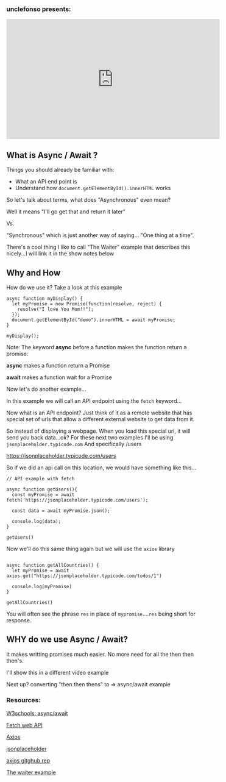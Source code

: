 ### unclefonso presents:

<span>
<iframe width="560" height="315" src="https://www.youtube.com/embed/Jhw9YWm08Ws" title="YouTube video player" frameborder="0" allowfullscreen></iframe>
</span>

## What is Async / Await ?


Things you should already be familiar with:

- What an API end point is
- Understand how `document.getElementById().innerHTML` works



So let's talk about terms, what does "Asynchronous" even mean?

Well it means "I'll go get that and return it later"

Vs.

"Synchronous" which is just another way of saying... 
"One thing at a time".

There's a cool thing I like to call "The Waiter" example that describes this nicely...I will link it in the show notes below


## Why and How

How do we use it? Take a look at this example

```
async function myDisplay() {
  let myPromise = new Promise(function(resolve, reject) {
    resolve("I love You Mom!!");
  });
  document.getElementById("demo").innerHTML = await myPromise;
}

myDisplay();
```
Note: The keyword **async** before a function makes the function return a promise:

**async** makes a function return a Promise

**await** makes a function wait for a Promise

Now let's do another example...

In this example we will call an API endpoint using the `fetch` keyword...

Now what is an API endpoint? Just think of it as a remote website that has special set of urls  that allow a different external website to get data from it.

So instead of displaying a webpage. 
When you load this special url, it will send you back data...ok?
For these next two examples I'll be using `jsonplaceholder.typicode.com`
And specifically /users

https://jsonplaceholder.typicode.com/users

So if we did an api call on this location, we would have something like this...
```
// API example with fetch

async function getUsers(){
  const myPromise = await fetch('https://jsonplaceholder.typicode.com/users');

  const data = await myPromise.json();

  console.log(data);
}

getUsers()
```


Now we'll do this same thing again but we will use the `axios` library

```

async function getAllCountries() {
  let myPromise = await axios.get("https://jsonplaceholder.typicode.com/todos/1")

  console.log(myPromise)
}

getAllCountries()
```

You will often see the phrase `res` in place of `mypromise`....`res` being short for response.


## WHY do we use Async / Await?

It makes writting promises much easier. No more need for all the then then then's.

I'll show this in a different video example

Next up?  converting "then then thens" to => async/await example

### Resources:

[W3schools: async/await](https://www.w3schools.com/Js/js_async.asp)

[Fetch web API](https://developer.mozilla.org/en-US/docs/Web/API/Fetch_API)

[Axios](https://axios-http.com/docs/intro)

[jsonplaceholder](https://jsonplaceholder.typicode.com/)

[axios gitghub rep](https://github.com/axios/axios)

[The waiter example](https://www.youtube.com/watch?v=EI7sN1dDwcY&list=PL2xU474uH-c6upi3bgGSVSaxtAfW1gTo8&index=15&t=4s)
